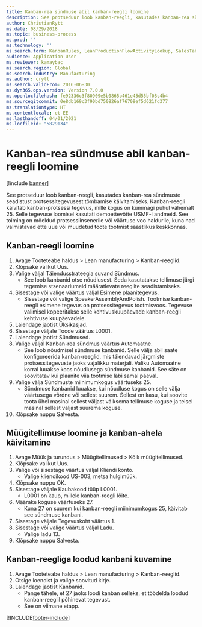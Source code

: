 ```yaml
---
title: Kanban-rea sündmuse abil kanban-reegli loomine
description: See protseduur loob kanban-reegli, kasutades kanban-rea sündmuste seadistust protsessitegevusest tõmbamise käivitamiseks.
author: ChristianRytt
ms.date: 08/29/2018
ms.topic: business-process
ms.prod: ''
ms.technology: ''
ms.search.form: KanbanRules, LeanProductionFlowActivityLookup, SalesTableListPage, SalesCreateOrder, SalesTable
audience: Application User
ms.reviewer: kamaybac
ms.search.region: Global
ms.search.industry: Manufacturing
ms.author: crytt
ms.search.validFrom: 2016-06-30
ms.dyn365.ops.version: Version 7.0.0
ms.openlocfilehash: fe92336c3f80909e5b0865b461e45d55bf08c4b4
ms.sourcegitcommit: 0e8db169c3f90bd750826af76709ef5d621fd377
ms.translationtype: HT
ms.contentlocale: et-EE
ms.lasthandoff: 04/01/2021
ms.locfileid: "5829134"
---
```

# <a name="create-a-kanban-rule-using-a-kanban-line-event"></a>Kanban-rea sündmuse abil kanban-reegli loomine

[!include [banner](../../includes/banner.md)]

See protseduur loob kanban-reegli, kasutades kanban-rea sündmuste seadistust protsessitegevusest tõmbamise käivitamiseks. Kanban-reegli käivitab kanban-protsessi tegevus, mille kogus on kummagi puhul vähemalt 25. Selle tegevuse loomisel kasutati demoettevõtte USMF-i andmeid. See toiming on mõeldud protsessiinsenerile või väärtuse voo haldurile, kuna nad valmistavad ette uue või muudetud toote tootmist säästlikus keskkonnas.


## <a name="create-a-kanban-rule"></a>Kanban-reegli loomine
1. Avage Tooteteabe haldus > Lean manufacturing > Kanban-reeglid.
2. Klõpsake valikut Uus.
3. Valige väljal Täiendusstrateegia suvand Sündmus.
    * See loob kanbanid otse nõudlusest. Seda kasutatakse tellimuse järgi tegemise stsenaariumeid määratlevate reeglite seadistamiseks.  
4. Sisestage või valige väärtus väljal Esimene plaanitegevus.
    * Sisestage või valige SpeakerAssemblyAndPolish. Tootmise kanban-reegli esimene tegevus on protsessitegevus tootmisvoos. Tegevuse valimisel kopeeritakse selle kehtivuskuupäevade kanban-reegli kehtivuse kuupäevadele.  
5. Laiendage jaotist Üksikasjad.
6. Sisestage väljale Toode väärtus L0001.
7. Laiendage jaotist Sündmused.
8. Valige väljal Kanban-rea sündmus väärtus Automaatne.
    * See loob nõudmisel sündmuse kanbanid.  Selle välja abil saate konfigureerida kanban-reeglid, mis täiendavad järgmiste protsessitegevuste jaoks vajalikku materjali. Valiku Automaatne korral luuakse koos nõudlusega sündmuse kanbanid. See säte on soovitatav kui plaanite viia tootmise läbi samal päeval.  
9. Valige välja Sündmuste miinimumkogus väärtuseks 25.
    * Sündmuse kanbanid luuakse, kui nõudluse kogus on selle välja väärtusega võrdne või sellest suurem. Sellest on kasu, kui soovite toota ühel masinal sellest väljast väiksema tellimuse koguse ja teisel masinal sellest väljast suurema koguse.  
10. Klõpsake nuppu Salvesta.

## <a name="create-sales-order-and-trigger-kanban-chain"></a>Müügitellimuse loomine ja kanban-ahela käivitamine
1. Avage Müük ja turundus > Müügitellimused > Kõik müügitellimused.
2. Klõpsake valikut Uus.
3. Valige või sisestage väärtus väljal Kliendi konto.
    * Valige kliendikood US-003, metsa hulgimüük.  
4. Klõpsake nuppu OK.
5. Sisestage väljale Kaubakood tüüp L0001.
    * L0001 on kaup, millele kanban-reegli lõite.  
6. Määrake koguse väärtuseks 27.
    * Kuna 27 on suurem kui kanban-reegli miinimumkogus 25, käivitab see sündmuse kanbani.  
7. Sisestage väljale Tegevuskoht väärtus 1.
8. Sisestage või valige väärtus väljal Ladu.
    * Valige ladu 13.  
9. Klõpsake nuppu Salvesta.

## <a name="view-the-kanban-generated-by-the-kanban-rule"></a>Kanban-reegliga loodud kanbani kuvamine
1. Avage Tooteteabe haldus > Lean manufacturing > Kanban-reeglid.
2. Otsige loendist ja valige soovitud kirje.
3. Laiendage jaotist Kanbanid.
    * Pange tähele, et 27 jaoks loodi kanban selleks, et töödelda loodud kanban-reeglil põhinevat tegevust.  
    * See on viimane etapp.  



[!INCLUDE[footer-include](../../../includes/footer-banner.md)]